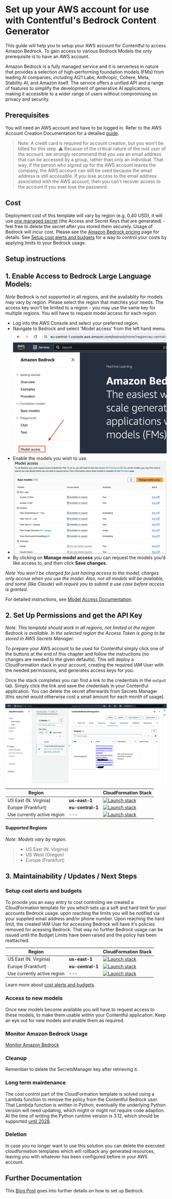# Set up your AWS account for use with Contentful's Bedrock Content Generator

This guide will help you to setup your AWS account for Contentful to access Amazon Bedrock. To gain access to various Bedrock Models the only prerequisite is to have an AWS account.

Amazon Bedrock is a fully managed service and it is serverless in nature that provides a selection of high-performing foundation models (FMs) from leading AI companies, including AI21 Labs, Anthropic, Cohere, Meta, Stability AI, and Amazon itself. The service offers a unified API and a range of features to simplify the development of generative AI applications, making it accessible to a wider range of users without compromising on privacy and security.

## Prerequisites

You will need an AWS account and have to be logged in. Refer to the AWS Account Creation Documentation for a detailed [guide](https://docs.aws.amazon.com/accounts/latest/reference/manage-acct-creating.html).

> Note: A credit card is required for account creation, but you won't be billed for this step.
> :warning:
> Because of the critical nature of the root user of the account, we strongly recommend that you use an email address that can be accessed by a group, rather than only an individual. That way, if the person who signed up for the AWS account leaves the company, the AWS account can still be used because the email address is still accessible. If you lose access to the email address associated with the AWS account, then you can't recover access to the account if you ever lose the password.

## Cost

Deployment cost of this template will vary by region (e.g. 0,40 USD), it will use [one managed secret](https://aws.amazon.com/de/secrets-manager/pricing/) (the Access and Secret Keys that are generated) - feel free to delete the secret after you stored them securely.
Usage of Bedrock will incur cost. Please see the [Amazon Bedrock pricing](https://aws.amazon.com/de/bedrock/pricing/) page for details. See [Setup cost alerts and budgets](#setup-cost-alerts-and-budgets) for a way to control your costs by applying limits to your Bedrock usage.

## Setup instructions

## 1. **Enable Access to Bedrock Large Language Models:**

_Note_ Bedrock is not supported in all regions, and the availablity for models may vary by region. Please select the region that matches your needs. The access key won't be limited to a region - you may use the same key for multiple regions. You will have to request model access for each region.

- Log into the AWS Console and select your preferred region.
- Navigate to Bedrock and select 'Model access' from the left hand menu. ![Alt text](instructions/bedrock-model-access.png)
- Enable the models you wish to use.
- ![Screenshot of the model selection screen](./instructions/overview.png)
- By clicking on **Manage model access** you can request the models you’d like access to, and then click **Save changes**.

_Note You won’t be charged for just having access to the model; charges only accrue when you use the model. Also, not all models will be available, and some (like Claude) will require you to submit a use case before access is granted._

For detailed instructions, see [Model Access Documentation](https://docs.aws.amazon.com/bedrock/latest/userguide/model-access.html).

## 2. Set Up Permissions and get the API Key

_Note: This template should work in all regions, not limited ot the region Bedrock is available. In the selected region the Access Token is going to be stored in AWS Secrets Manager._

To prepare your AWS account to be used for Contentful simply click one of the buttons at the end of this chapter and follow the instructions (no changes are needed to the given defaults). This will deploy a CloudFormation stack in your account, creating the required IAM User with the needed permissions, and generates access keys for you.

Once the stack completes you can find a link to the credentials in the `output` tab. Simply click the link and save the credentials in your Contentful application. You can delete the secret afterwards from Secrets Manager (this secret would otherwise cost a small amount for each month of usage).

![Alt text](instructions/secretsmanager.png)

| Region                      |                  | CloudFormation Stack                                                                                                                                                                                                                                                                                                                                       |
| --------------------------- | ---------------- | ---------------------------------------------------------------------------------------------------------------------------------------------------------------------------------------------------------------------------------------------------------------------------------------------------------------------------------------------------------- |
| US East (N. Virginia)       | **us-east-1**    | [![Launch stack](https://s3.amazonaws.com/cloudformation-examples/cloudformation-launch-stack.png)](https://us-east-1.console.aws.amazon.com/cloudformation/home?region=us-east-1#/stacks/new?stackName=ContentfulBedrockIntegration&templateURL=https://contentful-bedrock-content-generator.s3.amazonaws.com/cloudformation-templates/bedrock.yml)       |
| Europe (Frankfurt)          | **eu-central-1** | [![Launch stack](https://s3.amazonaws.com/cloudformation-examples/cloudformation-launch-stack.png)](https://eu-central-1.console.aws.amazon.com/cloudformation/home?region=eu-central-1#/stacks/new?stackName=ContentfulBedrockIntegration&templateURL=https://contentful-bedrock-content-generator.s3.amazonaws.com/cloudformation-templates/bedrock.yml) |
| Use currently active region | ---              | [![Launch stack](https://s3.amazonaws.com/cloudformation-examples/cloudformation-launch-stack.png)](https://console.aws.amazon.com/cloudformation/home?#/stacks/new?stackName=ContentfulBedrockIntegration&templateURL=https://contentful-bedrock-content-generator.s3.amazonaws.com/cloudformation-templates/bedrock.yml)                                 |

#### Supported Regions

_Note: Models vary by region._

> - US East (N. Virginia)
> - US West (Oregon)
> - Europe (Frankfurt)

## 3. Maintainability / Updates / Next Steps

### Setup cost alerts and budgets

To provide you an easy entry to cost controling we created a CloudFormation template for you which sets up a soft and hard limit for your accounts Bedrock usage. upon reaching the limits you will be notified via your supplied email address and/or phone number. Upon reaching the hard limit, the created IAM User for accessing Bedrock will have it's policies removed for acessing Bedrock. That way no further Bedrock usage can be issued until the Budget Limits have been raised and the policy has been reattached.

| Region                      |                  | CloudFormation Stack                                                                                                                                                                                                                                                                                                                                             |
| --------------------------- | ---------------- | ---------------------------------------------------------------------------------------------------------------------------------------------------------------------------------------------------------------------------------------------------------------------------------------------------------------------------------------------------------------- |
| US East (N. Virginia)       | **us-east-1**    | [![Launch stack](https://s3.amazonaws.com/cloudformation-examples/cloudformation-launch-stack.png)](https://us-east-1.console.aws.amazon.com/cloudformation/home?region=us-east-1#/stacks/new?stackName=ContentfulBedrockIntegration&templateURL=https://contentful-bedrock-content-generator.s3.amazonaws.com/cloudformation-templates/billing-alarm.yml)       |
| Europe (Frankfurt)          | **eu-central-1** | [![Launch stack](https://s3.amazonaws.com/cloudformation-examples/cloudformation-launch-stack.png)](https://eu-central-1.console.aws.amazon.com/cloudformation/home?region=eu-central-1#/stacks/new?stackName=ContentfulBedrockIntegration&templateURL=https://contentful-bedrock-content-generator.s3.amazonaws.com/cloudformation-templates/billing-alarm.yml) |
| Use currently active region | ---              | [![Launch stack](https://s3.amazonaws.com/cloudformation-examples/cloudformation-launch-stack.png)](https://console.aws.amazon.com/cloudformation/home?#/stacks/new?stackName=ContentfulBedrockIntegration&templateURL=https://contentful-bedrock-content-generator.s3.amazonaws.com/cloudformation-templates/billing-alarm.yml)                                 |

Learn more about [cost alerts and budgets](https://docs.aws.amazon.com/cost-management/latest/userguide/budgets-managing-costs.html).

### Access to new models

Once new models become available you will have to request access to these models, to make them usable within your Contentful application. Keep an eye out for new models and enable them as required.

### Monitor Amazon Bedrock Usage

[Monitor Amazon Bedrock](https://docs.aws.amazon.com/bedrock/latest/userguide/monitoring.html)

### Cleanup

Remember to delete the SecretsManager key after retrieving it.

### Long term maintenance

The cost control part of the CloudFormation template is solved using a Lambda function to remove the policy from the Contentful Bedrock user. That Lambda function is written in Python, eventually the underlying Python version will need updating, which might or might not require code adaption. At the time of writing the Python runtime version is 3.12, which should be supported [until 2028](https://devguide.python.org/versions/).

### Deletion

In case you no longer want to use this solution you can delete the executed cloudformation templates which will rollback any generated resources, leaving you with whatever has been configured before in your AWS account.

## Further Documentation

This [Blog Post](https://community.aws/content/2ZAHJMCN4Ffi6W2DPJFIgq8MHkX/aws-bedrock---learning-series---blog-1) goes into further details on how to set up Bedrock.
